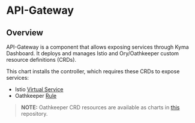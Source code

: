 # API-Gateway

## Overview
API-Gateway is a component that allows exposing services through Kyma Dashboard. It deploys and manages Istio and Ory/Oathkeeper custom resource definitions (CRDs).

This chart installs the controller, which requires these CRDs to expose services:
- Istio [Virtual Service](https://istio.io/docs/reference/config/networking/virtual-service/)
- Oathkeeper [Rule](https://www.ory.sh/docs/oathkeeper/)

>**NOTE:** Oathkeeper CRD resources are available as charts in [this](https://github.com/ory/k8s) repository.
